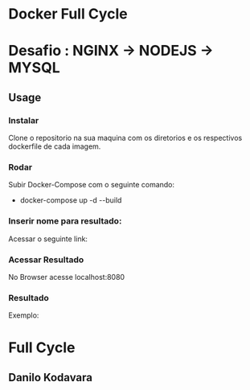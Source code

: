 # Docker Full Cycle
# Desafio : NGINX -> NODEJS -> MYSQL

## Usage

### Instalar
Clone o repositorio na sua maquina com os diretorios e os respectivos dockerfile de cada imagem.

### Rodar
Subir Docker-Compose com o seguinte comando:
 - docker-compose up -d --build

### Inserir nome para resultado:
Acessar o seguinte link:

### Acessar Resultado
No Browser acesse localhost:8080

### Resultado
Exemplo: 
<h1> Full Cycle </h1> 
<h2>Danilo Kodavara</h2>




